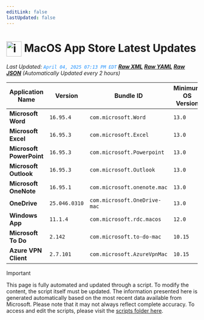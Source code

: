 ```yaml
---
editLink: false
lastUpdated: false
---
```

# <img src="/images/App_Store_logo.png" alt="image" width="40" style="vertical-align: middle; display: inline-block;" /> MacOS App Store Latest Updates

<span class="extra-small">_Last Updated: <code style="color : dodgerblue">April 04, 2025 07:13 PM EDT</code> [**_Raw XML_**](https://github.com/cocopuff2u/MOFA/blob/main/latest_raw_files/macos_appstore_latest.xml) [**_Raw YAML_**](https://github.com/cocopuff2u/MOFA/blob/main/latest_raw_files/macos_appstore_latest.yaml) [**_Raw JSON_**](https://github.com/cocopuff2u/MOFA/blob/main/latest_raw_files/macos_appstore_latest.json)
 (Automatically Updated every 2 hours)_</span>

| Application Name | Version | Bundle ID | Minimum OS Version | Icon |
|------------------|---------|-----------|-------------------|------|
| **Microsoft Word** | `16.95.4` | `com.microsoft.Word` | `13.0` | <img src='https://is1-ssl.mzstatic.com/image/thumb/Purple221/v4/16/8b/ff/168bffd7-4d29-19df-7f43-173e4bd26874/MSWD.png/512x512bb.png' width='25%' height='25%' /> |
| **Microsoft Excel** | `16.95.3` | `com.microsoft.Excel` | `13.0` | <img src='https://is1-ssl.mzstatic.com/image/thumb/Purple211/v4/84/38/ef/8438efb9-d5ef-0245-72ac-c3ad8fa2f3a2/XCEL.png/512x512bb.png' width='25%' height='25%' /> |
| **Microsoft PowerPoint** | `16.95.3` | `com.microsoft.Powerpoint` | `13.0` | <img src='https://is1-ssl.mzstatic.com/image/thumb/Purple221/v4/bf/28/b3/bf28b37f-84c5-dd9d-ee8d-548f54fd7d99/PPT3.png/512x512bb.png' width='25%' height='25%' /> |
| **Microsoft Outlook** | `16.95.3` | `com.microsoft.Outlook` | `13.0` | <img src='https://is1-ssl.mzstatic.com/image/thumb/Purple221/v4/c9/c0/6a/c9c06a1f-e512-0a4d-2326-c15788cc7504/Outlook.png/512x512bb.png' width='25%' height='25%' /> |
| **Microsoft OneNote** | `16.95.1` | `com.microsoft.onenote.mac` | `13.0` | <img src='https://is1-ssl.mzstatic.com/image/thumb/Purple221/v4/61/e5/0b/61e50b4e-a727-c46a-4da8-40b258c9a4f6/OneNote.png/512x512bb.png' width='25%' height='25%' /> |
| **OneDrive** | `25.046.0310` | `com.microsoft.OneDrive-mac` | `13.0` | <img src='https://is1-ssl.mzstatic.com/image/thumb/Purple221/v4/ba/2d/31/ba2d31a6-e3fa-4645-b47b-4221d5faa75f/OneDrive.png/512x512bb.png' width='25%' height='25%' /> |
| **Windows App** | `11.1.4` | `com.microsoft.rdc.macos` | `12.0` | <img src='https://is1-ssl.mzstatic.com/image/thumb/Purple211/v4/39/9d/14/399d147a-4763-ede4-4724-4d433baddfc1/AppIcon-0-0-85-220-0-0-4-0-2x.png/512x512bb.png' width='25%' height='25%' /> |
| **Microsoft To Do** | `2.142` | `com.microsoft.to-do-mac` | `10.15` | <img src='https://is1-ssl.mzstatic.com/image/thumb/Purple211/v4/38/19/c9/3819c91e-74c5-a6e0-02d8-2c90c44df012/AppIcon-Release-0-85-220-0-4-2x-sRGB.png/512x512bb.png' width='25%' height='25%' /> |
| **Azure VPN Client** | `2.7.101` | `com.microsoft.AzureVpnMac` | `10.15` | <img src='https://is1-ssl.mzstatic.com/image/thumb/Purple221/v4/23/60/df/2360df4b-4ac5-4480-bb3e-4f59df6c3e64/AppIcon-85-220-0-4-0-0-2x-0-0.png/512x512bb.png' width='25%' height='25%' /> |

> [!IMPORTANT]
> This page is fully automated and updated through a script. To modify the content, the script itself must be updated. The information presented here is generated automatically based on the most recent data available from Microsoft. Please note that it may not always reflect complete accuracy. To access and edit the scripts, please visit the [scripts folder here](https://github.com/cocopuff2u/MOFA_WEBSITE/tree/main/update_readme_scripts).
